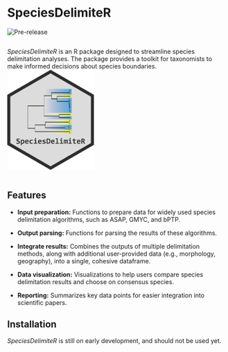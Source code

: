 
<!-- README.md is generated from README.Rmd. Please edit that file -->

# SpeciesDelimiteR

<!-- badges: start -->

![Pre-release](https://img.shields.io/badge/pre--release-v0.1-orange.svg)
<!-- badges: end -->

<div style="display: flex; justify-content: space-between; align-items: center;">

<span style="flex: 1; max-width: 80%;"> *SpeciesDelimiteR* is an R
package designed to streamline species delimitation analyses. The
package provides a toolkit for taxonomists to make informed decisions
about species boundaries. </span>
<img src="man/figures/logo.png" alt="SpeciesDelimiteR Logo" width="200">

</div>

## Features

- **Input preparation:** Functions to prepare data for widely used
  species delimitation algorithms, such as ASAP, GMYC, and bPTP.

- **Output parsing:** Functions for parsing the results of these
  algorithms.

- **Integrate results:** Combines the outputs of multiple delimitation
  methods, along with additional user-provided data (e.g., morphology,
  geography), into a single, cohesive dataframe.

- **Data visualization:** Visualizations to help users compare species
  delimitation results and choose on consensus species.

- **Reporting:** Summarizes key data points for easier integration into
  scientific papers.

## Installation

*SpeciesDelimiteR* is still on early development, and should not be used
yet.

